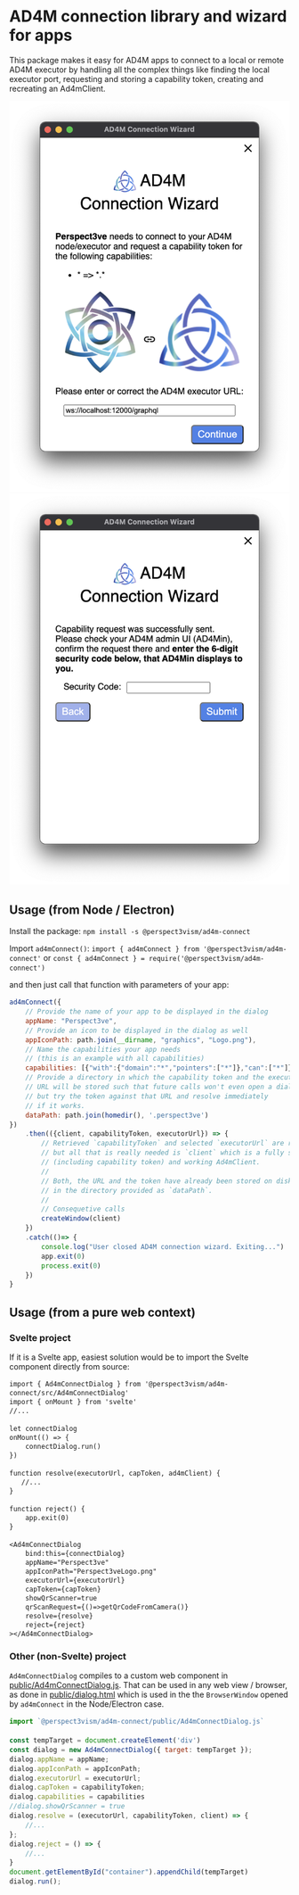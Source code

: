# AD4M connection library and wizard for apps

This package makes it easy for AD4M apps to connect to a local or remote AD4M executor by handling all the complex things like finding the local executor port, requesting and storing a capability token, creating and recreating an Ad4mClient.

![](screenshots/Screenshot_executor_url.png)
![](screenshots/Screenshot_security_code.png)
## Usage (from Node / Electron)

Install the package:
```npm install -s @perspect3vism/ad4m-connect```

Import `ad4mConnect()`:
```import { ad4mConnect } from '@perspect3vism/ad4m-connect'```
or
```const { ad4mConnect } = require('@perspect3vism/ad4m-connect')```

and then just call that function with parameters of your app:
```js
ad4mConnect({
    // Provide the name of your app to be displayed in the dialog
    appName: "Perspect3ve", 
    // Provide an icon to be displayed in the dialog as well
    appIconPath: path.join(__dirname, "graphics", "Logo.png"), 
    // Name the capabilities your app needs
    // (this is an example with all capabilities)
    capabilities: [{"with":{"domain":"*","pointers":["*"]},"can":["*"]}], 
    // Provide a directory in which the capability token and the executor
    // URL will be stored such that future calls won't even open a dialog
    // but try the token against that URL and resolve immediately
    // if it works.
    dataPath: path.join(homedir(), '.perspect3ve')
})
    .then(({client, capabilityToken, executorUrl}) => {
        // Retrieved `capabilityToken` and selected `executorUrl` are returned
        // but all that is really needed is `client` which is a fully setup
        // (including capability token) and working Ad4mClient.
        //
        // Both, the URL and the token have already been stored on disk
        // in the directory provided as `dataPath`.
        //
        // Consequetive calls
        createWindow(client)
    })
    .catch(()=> {
        console.log("User closed AD4M connection wizard. Exiting...")
        app.exit(0)
        process.exit(0)
    }) 
}
```

## Usage (from a pure web context)

### Svelte project
If it is a Svelte app, easiest solution would be to import the Svelte component directly from source:

```svelte
import { Ad4mConnectDialog } from '@perspect3vism/ad4m-connect/src/Ad4mConnectDialog'
import { onMount } from 'svelte'
//...

let connectDialog
onMount(() => {
    connectDialog.run()
})

function resolve(executorUrl, capToken, ad4mClient) {
   //... 
}

function reject() {
    app.exit(0)
}

<Ad4mConnectDialog
    bind:this={connectDialog}
    appName="Perspect3ve"
    appIconPath="Perspect3veLogo.png"
    executorUrl={executorUrl} 
    capToken={capToken}
    showQrScanner=true
    qrScanRequest={()=>getQrCodeFromCamera()}
    resolve={resolve}
    reject={reject}
></Ad4mConnectDialog>
```

### Other (non-Svelte) project

`Ad4mConnectDialog` compiles to a custom web component in [public/Ad4mConnectDialog.js](public/Ad4mConnectDialog.js).
That can be used in any web view / browser, as done in [public/dialog.html](public/dialog.html) which is used in the the `BrowserWindow` opened by `ad4mConnect` in the Node/Electron case.

```js
import `@perspect3vism/ad4m-connect/public/Ad4mConnectDialog.js`

const tempTarget = document.createElement('div')
const dialog = new Ad4mConnectDialog({ target: tempTarget });
dialog.appName = appName;
dialog.appIconPath = appIconPath;
dialog.executorUrl = executorUrl;
dialog.capToken = capabilityToken;
dialog.capabilities = capabilities
//dialog.showQrScanner = true
dialog.resolve = (executorUrl, capabilityToken, client) => {
    //...
};
dialog.reject = () => {
    //...
}
document.getElementById("container").appendChild(tempTarget)  
dialog.run();
```
